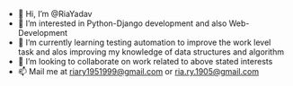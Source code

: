 - 👋 Hi, I’m @RiaYadav 
- 👀 I’m interested in Python-Django development and also Web-Development
- 🌱 I’m currently learning testing automation to improve the work level task and alos improving my knowledge of data structures and algorithm
- 💞️ I’m looking to collaborate on work related to above stated interests
- 📫 Mail me at riary1951999@gmail.com or ria.ry.1905@gmail.com

<!---
RiaYadav/RiaYadav is a ✨ special ✨ repository because its `README.md` (this file) appears on your GitHub profile.
You can click the Preview link to take a look at your changes.
--->
